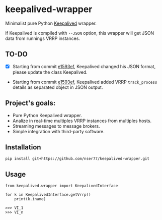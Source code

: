 # keepalived-wrapper
Minimalist pure Python [Keepalived](https://keeaplived.org) wrapper.

If Keepalived is compiled with ```--JSON``` option, this wrapper will get JSON data from runnings VRRP instances.

## TO-DO
- [X] Starting from commit [e1593ef](https://github.com/acassen/keepalived/commit/e1593effaf4395e208947897d9fb0adaee484eae), Keepalived changed his JSON format, please update the class Keepalived.
- Starting from commit [e1593ef](https://github.com/acassen/keepalived/commit/e1593effaf4395e208947897d9fb0adaee484eae), Keepalived added VRRP ```track_process``` details as separated object in JSON output.

## Project's goals:
- Pure Python Keepalived wrapper.
- Analize in real-time multiples VRRP instances from multiples hosts.
- Streaming messages to message brokers.
- Simple integration with third-party software.

## Installation
```
pip install git+https://github.com/nser77/keepalived-wrapper.git
```

## Usage
```
from keepalived.wrapper import KeepalivedInterface

for k in KeepalivedInterface.getVrrp()
    print(k.iname)
    
>>> VI_1
>>> VI_n
```

